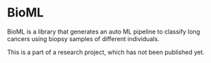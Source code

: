 # BioML

BioML is a library that generates an auto ML pipeline to classify long cancers using biopsy samples of different individuals.

This is a part of a research project, which has not been published yet.

